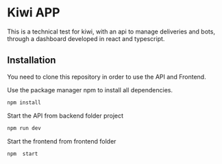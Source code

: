 # Kiwi APP


This is a technical test for kiwi, with an api to manage deliveries and bots, through a dashboard developed in react and typescript.

## Installation

You need to clone this repository in order to use the API and Frontend.

Use the package manager npm to install all dependencies.

```bash
npm install
```

Start the API from backend folder project

```bash
npm run dev
```

Start the frontend from frontend folder

```bash
npm  start
